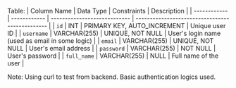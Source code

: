 
Table:
| Column Name  | Data Type    | Constraints                  | Description                                     |
| ------------ | ------------ | ---------------------------- | ----------------------------------------------- |
| `id`         | INT          | PRIMARY KEY, AUTO\_INCREMENT | Unique user ID                                  |
| `username`   | VARCHAR(255) | UNIQUE, NOT NULL             | User's login name (used as email in some logic) |
| `email`      | VARCHAR(255) | UNIQUE, NOT NULL             | User's email address                            |
| `password`   | VARCHAR(255) | NOT NULL                     | User's password                                 |
| `full_name`  | VARCHAR(255) | NULL                         | Full name of the user                           |


Note:
Using curl to test from backend.
Basic authentication logics used.
